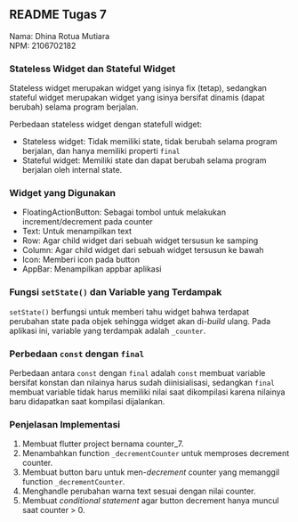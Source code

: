 ## README Tugas 7
Nama: Dhina Rotua Mutiara
<br />NPM: 2106702182

### Stateless Widget dan Stateful Widget
Stateless widget merupakan widget yang isinya fix (tetap), sedangkan stateful widget merupakan widget yang isinya bersifat dinamis (dapat berubah) selama program berjalan.

Perbedaan stateless widget dengan statefull widget:
* Stateless widget: Tidak memiliki state, tidak berubah selama program berjalan, dan hanya memiliki properti `final`
* Stateful widget: Memiliki state dan dapat berubah selama program berjalan oleh internal state.

### Widget yang Digunakan
* FloatingActionButton: Sebagai tombol untuk melakukan increment/decrement pada counter
* Text: Untuk menampilkan text
* Row: Agar child widget dari sebuah widget tersusun ke samping
* Column: Agar child widget dari sebuah widget tersusun ke bawah
* Icon: Memberi icon pada button
* AppBar: Menampilkan appbar aplikasi

### Fungsi `setState()` dan Variable yang Terdampak
`setState()` berfungsi untuk memberi tahu widget bahwa terdapat perubahan state pada objek sehingga widget akan di-_build_ ulang. Pada aplikasi ini, variable yang terdampak adalah `_counter`.

### Perbedaan `const` dengan `final`
Perbedaan antara `const` dengan `final` adalah `const` membuat variable bersifat konstan dan nilainya harus sudah diinisialisasi, sedangkan `final` membuat variable tidak harus memiliki nilai saat dikompilasi karena nilainya baru didapatkan saat kompilasi dijalankan.

### Penjelasan Implementasi
1. Membuat flutter project bernama counter_7.
2. Menambahkan function `_decrementCounter` untuk memproses decrement counter.
3. Membuat button baru untuk men-_decrement_ counter yang memanggil function `_decrementCounter`.
4. Menghandle perubahan warna text sesuai dengan nilai counter.
5. Membuat _conditional statement_ agar button decrement hanya muncul saat counter > 0.